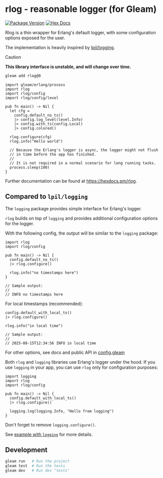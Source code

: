 # rlog - reasonable logger (for Gleam)

[![Package Version](https://img.shields.io/hexpm/v/reasonable_logger)](https://hex.pm/packages/reasonable_logger)
[![Hex Docs](https://img.shields.io/badge/hex-docs-ffaff3)](https://hexdocs.pm/reasonable_logger/)

Rlog is a thin wrapper for Erlang's default logger, with some
configuration options exposed for the user.

The implementation is heavily inspired by [lpil/logging](https://github.com/lpil/logging).

> [!CAUTION]
> **This library interface is unstable, and will change over time.**

```sh
gleam add rlog@0
```

```gleam
import gleam/erlang/process
import rlog
import rlog/config
import rlog/config/level

pub fn main() -> Nil {
  let cfg =
    config.default_no_ts()
    |> config.log_level(level.Info)
    |> config.with_ts(config.Local)
    |> config.colored()

  rlog.configure(cfg)
  rlog.info("Hello world")

  // Because the Erlang's logger is async, the logger might not flush
  // in time before the app has finished.
  //
  // It is not required in a normal scenario for long running tasks.
  process.sleep(100)
}
```

Further documentation can be found at <https://hexdocs.pm/rlog>.

## Compared to `lpil/logging`

The `logging` package provides simple interface for Erlang's logger.

`rlog` builds on top of `logging` and provides additional configuration
options for the logger.

With the following config, the output will be similar to the `logging`
package:

```gleam
import rlog
import rlog/config

pub fn main() -> Nil {
  config.default_no_ts()
  |> rlog.configure()

  rlog.info("no timestamps here")
}

// Sample output:
//
// INFO no timestamps here
```

For local timestamps (recommended):

```gleam
config.default_with_local_ts()
|> rlog.configure()

rlog.info("in local time")

// Sample output:
//
// 2025-08-15T12:34:56 INFO in local time
```

For other options, see docs and public API in [config.gleam](src/rlog/config.gleam)

Both `rlog` and `logging` libraries use Erlang's logger under the hood.
If you use `logging` in your app, you can use `rlog` only for configuration
purposes:

```gleam
import logging
import rlog
import rlog/config

pub fn main() -> Nil {
  config.default_with_local_ts()
  |> rlog.configure()

  logging.log(logging.Info, "Hello from logging")
}
```

Don't forget to remove `logging.configure()`.

See [example with `logging`](examples/with_other_libs/src/app.gleam) for more details.

## Development

```sh
gleam run   # Run the project
gleam test  # Run the tests
gleam dev   # Run dev "tests"
```
